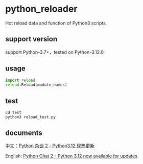 # python_reloader
Hot reload data and function of Python3 scripts.

## support version
support Python-3.7+，tested on Python-3.12.0

## usage

```python
import reload
reload.Reload(module_names)
```

## test

```shell
cd test
python3 reload_test.py
```

## documents

中文：[Python 杂谈 2 - Python3.12 现热更新](https://disenone.github.io/wiki/py-Python%E6%9D%82%E8%B0%882-Python312-%E7%83%AD%E6%9B%B4%E6%96%B0/)

English: [Python Chat 2 - Python 3.12 now available for updates](https://disenone.github.io/wiki/en/py-Python%E6%9D%82%E8%B0%882-Python312-%E7%83%AD%E6%9B%B4%E6%96%B0/)
 